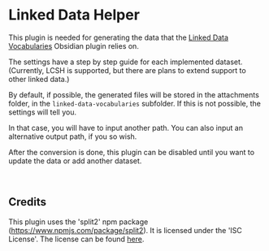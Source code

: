 # Linked Data Helper

This plugin is needed for generating the data that the [Linked Data Vocabularies](https://github.com/kometenstaub/obsidian-linked-data-vocabularies) Obsidian plugin relies on.

The settings have a step by step guide for each implemented dataset. (Currently, LCSH is supported, but there are plans to extend support to other linked data.)

By default, if possible, the generated files will be stored in the attachments folder, in the `linked-data-vocabularies` subfolder. If this is not possible, the settings will tell you.

In that case, you will have to input another path. You can also input an alternative output path, if you so wish.

After the conversion is done, this plugin can be disabled until you want to update the data or add another dataset.

</br>

## Credits

This plugin uses the 'split2' npm package (https://www.npmjs.com/package/split2). It is licensed under the 'ISC License'. The license can be found [here](https://github.com/kometenstaub/linked-data-helper/blob/main/esbuild.js).
